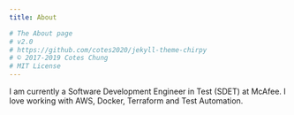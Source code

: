 ```yaml
---
title: About

# The About page
# v2.0
# https://github.com/cotes2020/jekyll-theme-chirpy
# © 2017-2019 Cotes Chung
# MIT License
---
```


 I am currently a Software Development Engineer in Test (SDET) at McAfee. I love working with AWS, Docker, Terraform and Test Automation. 